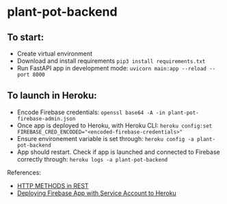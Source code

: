 # plant-pot-backend

## To start:
* Create virtual environment
* Download and install requirements `pip3 install requirements.txt`
* Run FastAPI app in development mode: `uvicorn main:app --reload --port 8000`

## To launch in Heroku:
* Encode Firebase credentials: 
`openssl base64 -A -in plant-pot-firebase-admin.json`
* Once app is deployed to Heroku, with Heroku CLI:
 `heroku config:set FIREBASE_CRED_ENCODED="<encoded-firebase-credentials>"`
 * Ensure environement variable is set through:
 `heroku config -a plant-pot-backend`
 * App should restart. Check if app is launched and connected to Firebase correctly through: 
 `heroku logs -a plant-pot-backend`


References:
* [HTTP METHODS in REST](https://stackoverflow.com/questions/31089221/what-is-the-difference-between-put-post-and-patch)
* [Deploying Firebase App with Service Account to Heroku](https://stackoverflow.com/questions/41287108/deploying-firebase-app-with-service-account-to-heroku-environment-variables-wit)